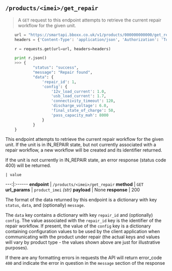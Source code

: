 ## `/products/<imei>/get_repair`

> A `GET` request to this endpoint attempts to retrieve the current repair workflow for the given unit. 

```python
    url = "https://smartapi.bboxx.co.uk/v1/products/000000000000/get_repair"
    headers = {'Content-Type': 'application/json', 'Authorization': 'Token token=' + A_VALID_TOKEN}

    r = requests.get(url=url, headers=headers)

    print r.json()
    >>> {
            "status": "success",
            "message": "Repair found",
            "data": {
                'repair_id': 1,
                'config': {
                    '12v_load_current': 1.0,
                    'usb_load_current': 1.7,
                    'connectivity_timeout': 120,
                    'discharge_voltage': 6.0,
                    'final_state_of_charge': 50,
                    'pass_capacity_mah': 8000
                }
            }
    }
```

This endpoint attempts to retrieve the current repair workflow for the given unit. If the unit is in IN_REPAIR state, but not currently associated with a repair workflow, a new workflow will be created and its identifier returned.

If the unit is not currently in IN_REPAIR state, an error response (status code 400) will be returned.

    | value 
---:|:------
__endpoint__ | `/products/<imei>/get_repair`
__method__ | `GET`
__url_params__ | `product_imei` _(str)_
__payload__ | None
__response__ | 200

The format of the data returned by this endpoint is a dictionary with key `status`, `data`, and (optionally) `message`.

The `data` key contains a dictionary with key `repair_id` and (optionally) `config`. The value associated with the `repair_id` key is the identifier of the repair workflow. If present, the value of the `config` key is a dictionary containing configuration values to be used by 
the client application when communicating with the product under repair (the actual keys and values will vary by product type - the values 
shown above are just for illustrative purposes).

If there are any formatting errors in requests the API will return error_code `400` and indicate the error in question in the `message` section of the response